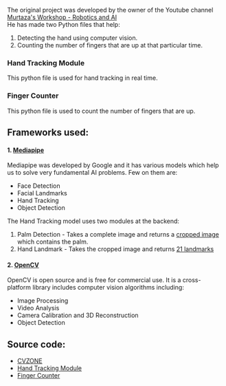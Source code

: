 The original project was developed by the owner of the Youtube channel [Murtaza's Workshop - Robotics and AI](http://www.youtube.com/c/MurtazasWorkshopRoboticsandAI)  
He has made two Python files that help:
1. Detecting the hand using computer vision.
2. Counting the number of fingers that are up at that particular time. 


### Hand Tracking Module
This python file is used for hand tracking in real time.

### Finger Counter 
This python file is used to count the number of fingers that are up.

## Frameworks used:
#### 1. [Mediapipe](https://google.github.io/mediapipe/solutions/hands.html) 

Mediapipe was developed by Google and it has various models which help us to solve very fundamental AI problems.  Few on them are:
- Face Detection
- Facial Landmarks
- Hand Tracking 
- Object Detection

The Hand Tracking model uses two modules at the backend:
1. Palm Detection - Takes a complete image and returns a [cropped image]() which contains the palm.
2. Hand Landmark - Takes the cropped image and returns [21 landmarks](https://google.github.io/mediapipe/images/mobile/hand_landmarks.png) 


#### 2. [OpenCV](https://opencv.org/)

OpenCV is open source and is free for commercial use. It is a cross-platform library includes computer vision algorithms including:
- Image Processing
- Video Analysis
- Camera Calibration and 3D Reconstruction
- Object Detection
  
  
 

## Source code: 
- [CVZONE](https://www.computervision.zone/)
- [Hand Tracking Module]()
- [Finger Counter]()
